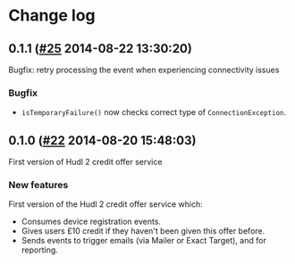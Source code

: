 # Change log

## 0.1.1 ([#25](https://git.mobcastdev.com/Hermes/credit-offer-service/pull/25) 2014-08-22 13:30:20)

Bugfix: retry processing the event when experiencing connectivity issues

### Bugfix

- `isTemporaryFailure()` now checks correct type of `ConnectionException`.

## 0.1.0 ([#22](https://git.mobcastdev.com/Hermes/credit-offer-service/pull/22) 2014-08-20 15:48:03)

First version of Hudl 2 credit offer service

### New features

First version of the Hudl 2 credit offer service which:

- Consumes device registration events.
- Gives users £10 credit if they haven't been given this offer before.
- Sends events to trigger emails (via Mailer or Exact Target), and for reporting.


